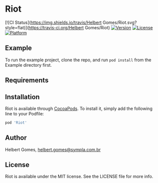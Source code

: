# Riot

[![CI Status](https://img.shields.io/travis/Helbert Gomes/Riot.svg?style=flat)](https://travis-ci.org/Helbert Gomes/Riot)
[![Version](https://img.shields.io/cocoapods/v/Riot.svg?style=flat)](https://cocoapods.org/pods/Riot)
[![License](https://img.shields.io/cocoapods/l/Riot.svg?style=flat)](https://cocoapods.org/pods/Riot)
[![Platform](https://img.shields.io/cocoapods/p/Riot.svg?style=flat)](https://cocoapods.org/pods/Riot)

## Example

To run the example project, clone the repo, and run `pod install` from the Example directory first.

## Requirements

## Installation

Riot is available through [CocoaPods](https://cocoapods.org). To install
it, simply add the following line to your Podfile:

```ruby
pod 'Riot'
```

## Author

Helbert Gomes, helbert.gomes@sympla.com.br

## License

Riot is available under the MIT license. See the LICENSE file for more info.
